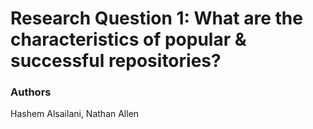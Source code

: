 # Research Question 1: What are the characteristics of popular & successful repositories?

### Authors
Hashem Alsailani, Nathan Allen
